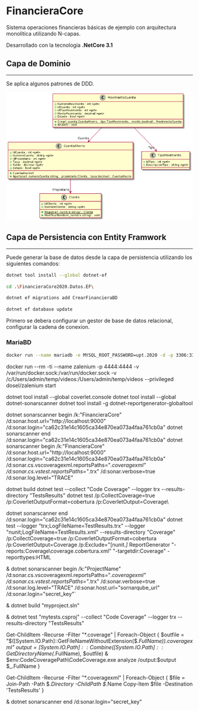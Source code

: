 # FinancieraCore #

Sistema operaciones financieras básicas de ejemplo con arquitectura monolitica utilizando N-capas.

Desarrollado con la tecnologia **.NetCore 3.1**

## Capa de Dominio ##

---
Se aplica algunos patrones de DDD.

![Diagrama de clases](/FinancieraCore2020.Dominio/include.png)

## Capa de Persistencia con Entity Framwork ##

---
Puede generar la base de datos desde la capa de persistencia utilizando los siguientes comandos:

```bash
dotnet tool install --global dotnet-ef
```

```bash
cd .\FinancieraCore2020.Datos.EF\
```

```bash
dotnet ef migrations add CrearFinancieraBD
```

```bash
dotnet ef database update
```

Primero se debera configurar un gestor de base de datos relacional, configurar la cadena de conexion.

### MariaBD ###

```bash
docker run --name mariadb -e MYSQL_ROOT_PASSWORD=upt.2020 -d -p 3306:3306 mariadb
```


docker run --rm -ti --name zalenium -p 4444:4444 -v /var/run/docker.sock:/var/run/docker.sock -v /c/Users/admin/temp/videos:/Users/admin/temp/videos --privileged dosel/zalenium start 

dotnet tool install --global coverlet.console
dotnet tool install --global dotnet-sonarscanner
dotnet tool install -g dotnet-reportgenerator-globaltool

dotnet sonarscanner begin /k:"FinancieraCore" /d:sonar.host.url="http://localhost:9000" /d:sonar.login="ca62c31e14c1605ca34e870ea073a4faa761cb0a"
dotnet sonarscanner end /d:sonar.login="ca62c31e14c1605ca34e870ea073a4faa761cb0a"
dotnet sonarscanner begin /k:"FinancieraCore" /d:sonar.host.url="http://localhost:9000" /d:sonar.login="ca62c31e14c1605ca34e870ea073a4faa761cb0a" /d:sonar.cs.vscoveragexml.reportsPaths="*.coveragexml" /d:sonar.cs.vstest.reportsPaths="*.trx" /d:sonar.verbose=true /d:sonar.log.level="TRACE"

dotnet build
dotnet test --collect "Code Coverage" --logger trx --results-directory "TestsResults"
dotnet test /p:CollectCoverage=true /p:CoverletOutputFormat=cobertura /p:CoverletOutput=Coverage\

dotnet sonarscanner end /d:sonar.login="ca62c31e14c1605ca34e870ea073a4faa761cb0a"
dotnet test --logger "trx;LogFileName=TestResults.trx" --logger "nunit;LogFileName=TestResults.xml" --results-directory "Coverage" /p:CollectCoverage=true /p:CoverletOutputFormat=cobertura /p:CoverletOutput=Coverage /p:Exclude="[nunit.*]*
ReportGenerator "-reports:Coverage\coverage.cobertura.xml" "-targetdir:Coverage" -reporttypes:HTML


& dotnet sonarscanner begin /k:"ProjectName" /d:sonar.cs.vscoveragexml.reportsPaths="*.coveragexml" /d:sonar.cs.vstest.reportsPaths="*.trx" /d:sonar.verbose=true /d:sonar.log.level="TRACE" /d:sonar.host.url="sornarqube_url" /d:sonar.login="secret_key"`

& dotnet build "myproject.sln"
    
& dotnet test "mytests.csproj" --collect "Code Coverage" --logger trx --results-directory "TestsResults"
   
Get-ChildItem -Recurse -Filter "*.coverage" | Foreach-Object {
    $outfile = "$([System.IO.Path]::GetFileNameWithoutExtension($_.FullName)).coveragexml"
    $output = [System.IO.Path]::Combine([System.IO.Path]::GetDirectoryName($_.FullName), $outfile)
    & $env:CodeCoveragePath\CodeCoverage.exe analyze /output:$output $_.FullName 
}
    
Get-ChildItem -Recurse -Filter "*.coveragexml" | Foreach-Object { 
    $file = Join-Path -Path $_.Directory -ChildPath $_.Name
    Copy-Item $file -Destination 'TestsResults'
}
    
& dotnet sonarscanner end /d:sonar.login="secret_key"